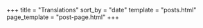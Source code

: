+++
title = "Translations"
sort_by = "date"
template = "posts.html"
page_template = "post-page.html"
+++

